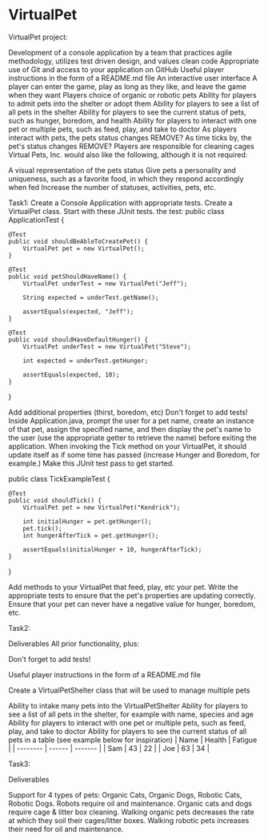# VirtualPet
VirtualPet project:

Development of a console application by a team that practices agile methodology, utilizes test driven design, and values clean code
Appropriate use of Git and access to your application on GitHub
Useful player instructions in the form of a README.md file
An interactive user interface
A player can enter the game, play as long as they like, and leave the game when they want
Players choice of organic or robotic pets
Ability for players to admit pets into the shelter or adopt them
Ability for players to see a list of all pets in the shelter
Ability for players to see the current status of pets, such as hunger, boredom, and health
Ability for players to interact with one pet or multiple pets, such as feed, play, and take to doctor
As players interact with pets, the pets status changes
REMOVE? As time ticks by, the pet's status changes
REMOVE? Players are responsible for cleaning cages
Virtual Pets, Inc. would also like the following, although it is not required:

A visual representation of the pets status
Give pets a personality and uniqueness, such as a favorite food, in which they respond accordingly when fed
Increase the number of statuses, activities, pets, etc.

Task1:
Create a Console Application with appropriate tests.
Create a VirtualPet class.
Start with these JUnit tests.
the test:
public class ApplicationTest {

    @Test
    public void shouldBeAbleToCreatePet() {
        VirtualPet pet = new VirtualPet();
    }

    @Test
    public void petShouldHaveName() {
        VirtualPet underTest = new VirtualPet("Jeff");

        String expected = underTest.getName();

        assertEquals(expected, "Jeff");
    }

    @Test
    public void shouldHaveDefaultHunger() {
        VirtualPet underTest = new VirtualPet("Steve");

        int expected = underTest.getHunger;

        assertEquals(expected, 10);
    }
}


Add additional properties (thirst, boredom, etc)
Don't forget to add tests!
Inside Application.java, prompt the user for a pet name, create an instance of that pet, assign the specified name, and then display the pet's name to the user (use the appropriate getter to retrieve the name) before exiting the application.
When invoking the Tick method on your VirtualPet, it should update itself as if some time has passed (increase Hunger and Boredom, for example.)
Make this JUnit test pass to get started.

public class TickExampleTest {

    @Test
    public void shouldTick() {
        VirtualPet pet = new VirtualPet("Kendrick");

        int initialHunger = pet.getHunger();
        pet.tick();
        int hungerAfterTick = pet.getHunger();

        assertEquals(initialHunger + 10, hungerAfterTick);
    }
}

Add methods to your VirtualPet that feed, play, etc your pet.
Write the appropriate tests to ensure that the pet's properties are updating correctly.
Ensure that your pet can never have a negative value for hunger, boredom, etc.


Task2:

Deliverables
All prior functionality, plus:

Don't forget to add tests!

Useful player instructions in the form of a README.md file

Create a VirtualPetShelter class that will be used to manage multiple pets

Ability to intake many pets into the VirtualPetShelter
Ability for players to see a list of all pets in the shelter, for example with name, species and age
Ability for players to interact with one pet or multiple pets, such as feed, play, and take to doctor
Ability for players to see the current status of all pets in a table (see example below for inspiration)
| Name     | Health | Fatigue |
| -------- | ------ | ------- |
| Sam   | 43     | 22      |
| Joe | 63     | 34      |


Task3:

Deliverables

Support for 4 types of pets: Organic Cats, Organic Dogs, Robotic Cats, Robotic Dogs.
Robots require oil and maintenance.
Organic cats and dogs require cage & litter box cleaning.
Walking organic pets decreases the rate at which they soil their cages/litter boxes.
Walking robotic pets increases their need for oil and maintenance.
